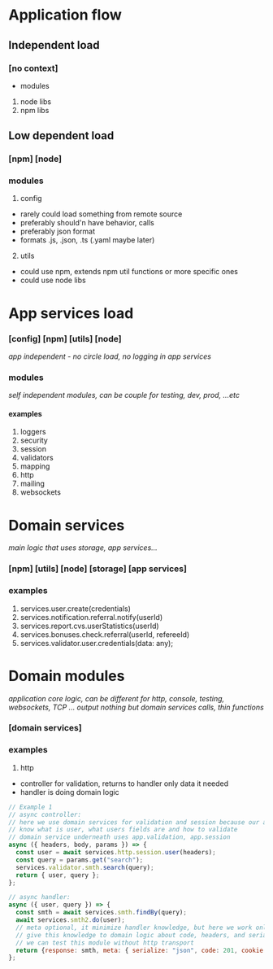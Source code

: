 
# Application flow

## Independent load
### [no context]
- modules
1. node libs
2. npm libs

## Low dependent load
### [npm] [node]
### modules 
1. config 
- rarely could load something from remote source
- preferably should'n have behavior, calls
- preferably json format
- formats .js, .json, .ts (.yaml maybe later)
2. utils
- could use npm, extends npm util functions or more specific ones
- could use node libs

# App services load
### [config] [npm] [utils] [node]
*app independent - no circle load, no logging in app services*
### modules
*self independent modules, can be couple for testing, dev, prod, ...etc*
#### examples
1. loggers
2. security 
3. session
4. validators
5. mapping
6. http
7. mailing
8. websockets

# Domain services
*main logic that uses storage, app services...*
### [npm] [utils] [node] [storage] [app services] 
### examples
1. services.user.create(credentials)
2. services.notification.referral.notify(userId)
3. services.report.cvs.userStatistics(userId)
4. services.bonuses.check.referral(userId, refereeId)
5. services.validator.user.credentials(data: any);

# Domain modules
*application core logic, can be different for http, console, testing, websockets, TCP ... output*
*nothing but domain services calls, thin functions*
### [domain services]
### examples
1. http
- controller for validation, returns to handler only data it needed
- handler is doing domain logic
```js
// Example 1
// async controller:
// here we use domain services for validation and session because our application 
// know what is user, what users fields are and how to validate
// domain service underneath uses app.validation, app.session
async ({ headers, body, params }) => {
  const user = await services.http.session.user(headers);
  const query = params.get("search");
  services.validator.smth.search(query);
  return { user, query };
};

// async handler:
async ({ user, query }) => {
  const smth = await services.smth.findBy(query);
  await services.smth2.do(user);
  // meta optional, it minimize handler knowledge, but here we work only with http and can 
  // give this knowledge to domain logic about code, headers, and serialize method
  // we can test this module without http transport
  return {response: smth, meta: { serialize: "json", code: 201, cookie: {} }};
};
```
